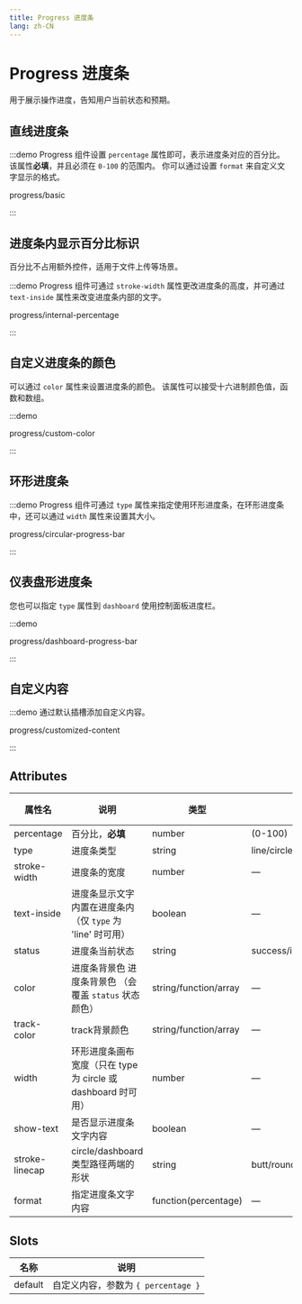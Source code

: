 ```yaml
---
title: Progress 进度条
lang: zh-CN
---
```


# Progress 进度条

用于展示操作进度，告知用户当前状态和预期。

## 直线进度条

:::demo Progress 组件设置 `percentage` 属性即可，表示进度条对应的百分比。 该属性**必填**，并且必须在 `0-100` 的范围内。 你可以通过设置 `format` 来自定义文字显示的格式。

progress/basic

:::

## 进度条内显示百分比标识

百分比不占用额外控件，适用于文件上传等场景。

:::demo Progress 组件可通过 `stroke-width` 属性更改进度条的高度，并可通过 `text-inside` 属性来改变进度条内部的文字。

progress/internal-percentage

:::

## 自定义进度条的颜色

可以通过 `color` 属性来设置进度条的颜色。 该属性可以接受十六进制颜色值，函数和数组。

:::demo

progress/custom-color

:::

## 环形进度条

:::demo Progress 组件可通过 `type` 属性来指定使用环形进度条，在环形进度条中，还可以通过 `width` 属性来设置其大小。

progress/circular-progress-bar

:::

## 仪表盘形进度条

您也可以指定 `type` 属性到 `dashboard` 使用控制面板进度栏。

:::demo

progress/dashboard-progress-bar

:::

## 自定义内容

:::demo 通过默认插槽添加自定义内容。

progress/customized-content

:::

## Attributes

| 属性名            | 说明                                          | 类型                    | 可选值                       | 默认值   |
| -------------- | ------------------------------------------- | --------------------- | ------------------------- | ----- |
| percentage     | 百分比，**必填**                                  | number                | (0-100)                   | 0     |
| type           | 进度条类型                                       | string                | line/circle/dashboard     | line  |
| stroke-width   | 进度条的宽度                                      | number                | —                         | 6     |
| text-inside    | 进度条显示文字内置在进度条内（仅 `type` 为 'line' 时可用）       | boolean               | —                         | false |
| status         | 进度条当前状态                                     | string                | success/info/warning/danger | —     |
| color          | 进度条背景色 进度条背景色 （会覆盖 `status` 状态颜色）           | string/function/array | —                         | ''    |
| track-color          | track背景颜色           | string/function/array | —                         | ''    |
| width          | 环形进度条画布宽度（只在 type 为 circle 或 dashboard 时可用） | number                | —                         | 126   |
| show-text      | 是否显示进度条文字内容                                 | boolean               | —                         | true  |
| stroke-linecap | circle/dashboard 类型路径两端的形状                  | string                | butt/round/square         | round |
| format         | 指定进度条文字内容                                   | function(percentage)  | —                         | —     |

## Slots

| 名称      | 说明                         |
| ------- | -------------------------- |
| default | 自定义内容，参数为 `{ percentage }` |
